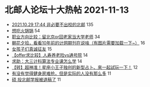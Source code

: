 # 北邮人论坛十大热帖 2021-11-13

- [2021.10.29 17:44 非必要不出校的北邮](https://bbs.byr.cn/article/Picture/3303139) 135
- [想吃火锅锅](https://bbs.byr.cn/article/Talking/6312527) 54
- [职业方向比较：留北京or回老家当大学老师](https://bbs.byr.cn/article/WorkLife/1176553) 34
- [朝花夕拾，看看10年前的计网期刊在说啥（有图片需要加载一下~）](https://bbs.byr.cn/article/Joke/730219) 16
- [女孩子们真诚征友](https://bbs.byr.cn/article/Friends/2009978) 15
- [【offer求比较】人寿养老险vs通号院](https://bbs.byr.cn/article/Job/2147920) 14
- [求助：大三计科算法专业课怎么学](https://bbs.byr.cn/article/ACM_ICPC/100268) 14
- [【转】超神准！星座小王子独创的新型占卜、來一起試玩一下！](https://bbs.byr.cn/article/Constellations/326533) 12
- [有没有觉得健身房难抢，但是实际的人没有那么多](https://bbs.byr.cn/article/Gymnasium/119282) 11
- [硕 投北邮学报被退稿了](https://bbs.byr.cn/article/Paper/45538) 11


